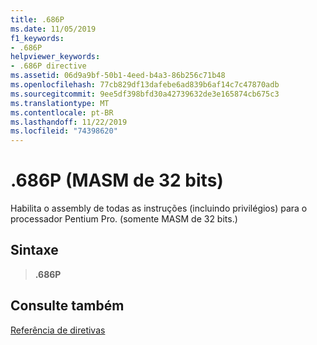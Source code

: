 ```yaml
---
title: .686P
ms.date: 11/05/2019
f1_keywords:
- .686P
helpviewer_keywords:
- .686P directive
ms.assetid: 06d9a9bf-50b1-4eed-b4a3-86b256c71b48
ms.openlocfilehash: 77cb829df13dafebe6ad839b6af14c7c47870adb
ms.sourcegitcommit: 9ee5df398bfd30a42739632de3e165874cb675c3
ms.translationtype: MT
ms.contentlocale: pt-BR
ms.lasthandoff: 11/22/2019
ms.locfileid: "74398620"
---
```

# <a name="686p-32-bit-masm"></a>.686P (MASM de 32 bits)

Habilita o assembly de todas as instruções (incluindo privilégios) para o processador Pentium Pro. (somente MASM de 32 bits.)

## <a name="syntax"></a>Sintaxe

> **.686P**

## <a name="see-also"></a>Consulte também

[Referência de diretivas](../../assembler/masm/directives-reference.md)
